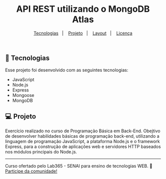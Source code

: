 <h1 align="center">API REST utilizando o MongoDB Atlas</h1>

<p align="center">
  <a href="#-tecnologias">Tecnologias</a>&nbsp;&nbsp;&nbsp;|&nbsp;&nbsp;&nbsp;
  <a href="#-projeto">Projeto</a>&nbsp;&nbsp;&nbsp;|&nbsp;&nbsp;&nbsp;
  <a href="#-layout">Layout</a>&nbsp;&nbsp;&nbsp;|&nbsp;&nbsp;&nbsp;
  <a href="#memo-licença">Licença</a>
</p>

<br>

## 🚀 Tecnologias

Esse projeto foi desenvolvido com as seguintes tecnologias:

- JavaScript
- Node.js
- Express
- Mongoose
- MongoDB

## 💻 Projeto

Exercício realizado no curso de Programação Básica em Back-End. Obejtivo de desenvolver habilidades básicas de programação back-end, utilizando a linguagem de programação JavaScript, a plataforma Node.js e o framework Express, para a construção de aplicações web e servidores HTTP baseados nos módulos principais do Node.js.

---

Curso ofertado pelo Lab365 - SENAI para ensino de tecnologias WEB.
:wave: [Participe da comunidade!](https://www.instagram.com/lab365_/)
